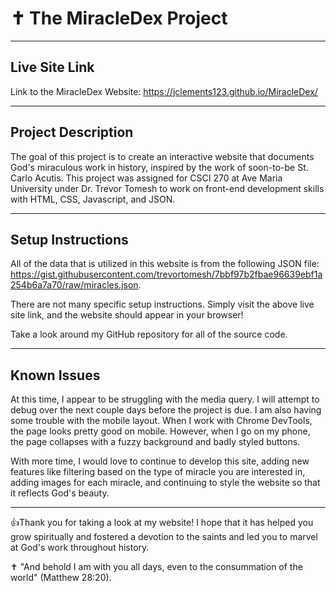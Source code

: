 # ✝️  The MiracleDex Project


---


## Live Site Link

Link to the MiracleDex Website: https://jclements123.github.io/MiracleDex/


---


## Project Description

The goal of this project is to create an interactive website that documents God's miraculous work in history,
inspired by the work of soon-to-be St. Carlo Acutis. This project was assigned for CSCI 270 at Ave Maria 
University under Dr. Trevor Tomesh to work on front-end development skills with HTML, CSS, Javascript, and
JSON.


---

## Setup Instructions

All of the data that is utilized in this website is from the following JSON file:
https://gist.githubusercontent.com/trevortomesh/7bbf97b2fbae96639ebf1a254b6a7a70/raw/miracles.json.

There are not many specific setup instructions. Simply visit the above live site link,
and the website should appear in your browser!

Take a look around my GitHub repository for all of the source code.


---


## Known Issues

At this time, I appear to be struggling with the media query. I will attempt to debug over the next couple
days before the project is due. I am also having some trouble with the mobile layout. When I work with 
Chrome DevTools, the page looks pretty good on mobile. However, when I go on my phone, the page collapses 
with a fuzzy background and badly styled buttons.

With more time, I would love to continue to develop this site, adding new features like filtering based on the
type of miracle you are interested in, adding images for each miracle, and continuing to style the website so
that it reflects God's beauty.


---


👍Thank you for taking a look at my website! I hope that it has helped you grow spiritually and fostered a devotion
to the saints and led you to marvel at God's work throughout history.

✝️ "And behold I am with you all days, even to the consummation of the world" (Matthew 28:20).
